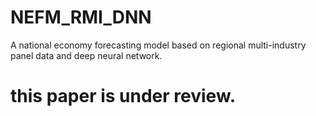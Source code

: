 # NEFM_RMI_DNN
A national economy forecasting model based on regional multi-industry panel data and deep neural network.  
# this paper is under review.
